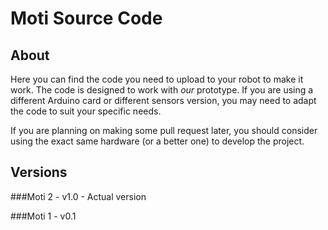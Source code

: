 Moti Source Code
================


About
-----

Here you can find the code you need to upload to your robot to make it work. The code is designed to work with _our_ prototype. If you are using a different Arduino card or different sensors version, you may need to adapt the code to suit your specific needs.

If you are planning on making some pull request later, you should consider using the exact same hardware (or a better one) to develop the project.


Versions
--------

###Moti 2 - v1.0 - Actual version

###Moti 1 - v0.1

